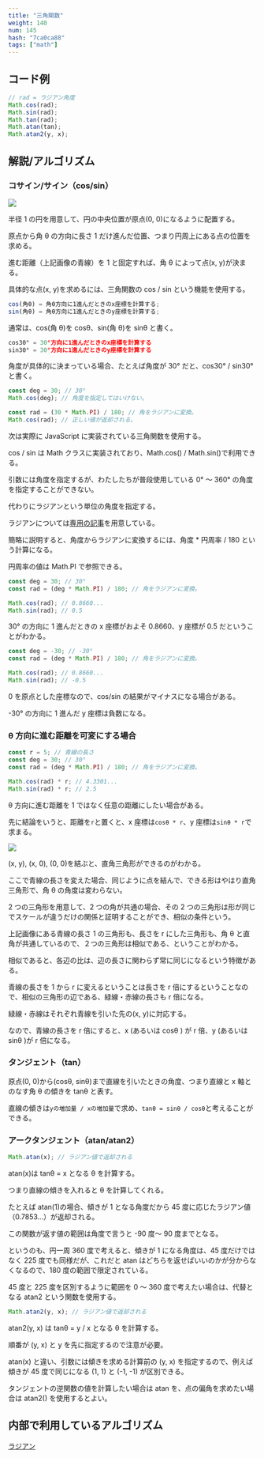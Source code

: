 ```yaml
---
title: "三角関数"
weight: 140
num: 145
hash: "7ca0ca88"
tags: ["math"]
---
```


## コード例

```typescript
// rad = ラジアン角度
Math.cos(rad);
Math.sin(rad);
Math.tan(rad);
Math.atan(tan);
Math.atan2(y, x);
```

## 解説/アルゴリズム

### コサイン/サイン（cos/sin）

![](./static/images/7ca0ca88/0.png)

半径 1 の円を用意して、円の中央位置が原点(0, 0)になるように配置する。

原点から角 θ の方向に長さ 1 だけ進んだ位置、つまり円周上にある点の位置を求める。

進む距離（上記画像の青線）を 1 と固定すれば、角 θ によって点(x, y)が決まる。

具体的な点(x, y)を求めるには、三角関数の cos / sin という機能を使用する。

```typescript
cos(角θ) = 角θ方向に1進んだときのx座標を計算する;
sin(角θ) = 角θ方向に1進んだときのy座標を計算する;
```

通常は、cos(角 θ)を cosθ、sin(角 θ)を sinθ と書く。

```typescript
cos30° = 30°方向に1進んだときのx座標を計算する
sin30° = 30°方向に1進んだときのy座標を計算する
```

角度が具体的に決まっている場合、たとえば角度が 30° だと、cos30° / sin30° と書く。

```typescript
const deg = 30; // 30°
Math.cos(deg); // 角度を指定してはいけない。

const rad = (30 * Math.PI) / 180; // 角をラジアンに変換。
Math.cos(rad); // 正しい値が返却される。
```

次は実際に JavaScript に実装されている三角関数を使用する。

cos / sin は Math クラスに実装されており、Math.cos() / Math.sin()で利用できる。

引数には角度を指定するが、わたしたちが普段使用している 0° ～ 360° の角度を指定することができない。

代わりにラジアンという単位の角度を指定する。

ラジアンについては[専用の記事](/13cc4d6d)を用意している。

簡略に説明すると、角度からラジアンに変換するには、角度 \* 円周率 / 180 という計算になる。

円周率の値は Math.PI で参照できる。

```typescript
const deg = 30; // 30°
const rad = (deg * Math.PI) / 180; // 角をラジアンに変換。

Math.cos(rad); // 0.8660...
Math.sin(rad); // 0.5
```

30° の方向に 1 進んだときの x 座標がおよそ 0.8660、y 座標が 0.5 だということがわかる。

```typescript
const deg = -30; // -30°
const rad = (deg * Math.PI) / 180; // 角をラジアンに変換。

Math.cos(rad); // 0.8660...
Math.sin(rad); // -0.5
```

0 を原点とした座標なので、cos/sin の結果がマイナスになる場合がある。

-30° の方向に 1 進んだ y 座標は負数になる。

### θ 方向に進む距離を可変にする場合

```typescript
const r = 5; // 青線の長さ
const deg = 30; // 30°
const rad = (deg * Math.PI) / 180; // 角をラジアンに変換。

Math.cos(rad) * r; // 4.3301...
Math.sin(rad) * r; // 2.5
```

θ 方向に進む距離を 1 ではなく任意の距離にしたい場合がある。

先に結論をいうと、距離を`r`と置くと、x 座標は`cosθ * r`、y 座標は`sinθ * r`で求まる。

![](./static/images/7ca0ca88/1.png)

(x, y), (x, 0), (0, 0)を結ぶと、直角三角形ができるのがわかる。

ここで青線の長さを変えた場合、同じように点を結んで、できる形はやはり直角三角形で、角 θ の角度は変わらない。

2 つの三角形を用意して、2 つの角が共通の場合、その 2 つの三角形は形が同じでスケールが違うだけの関係と証明することができ、相似の条件という。

上記画像にある青線の長さ 1 の三角形も、長さを r にした三角形も、角 θ と直角が共通しているので、２つの三角形は相似である、ということがわかる。

相似であると、各辺の比は、辺の長さに関わらず常に同じになるという特徴がある。

青線の長さを 1 から r に変えるということは長さを r 倍にするということなので、相似の三角形の辺である、緑線・赤線の長さも r 倍になる。

緑線・赤線はそれぞれ青線を引いた先の(x, y)に対応する。

なので、青線の長さを r 倍にすると、x (あるいは cosθ ) が r 倍、y (あるいは sinθ )が r 倍になる。

### タンジェント（tan）

原点(0, 0)から(cosθ, sinθ)まで直線を引いたときの角度、つまり直線と x 軸とのなす角 θ の傾きを tanθ と表す。

直線の傾きは`yの増加量 / xの増加量`で求め、`tanθ = sinθ / cosθ`と考えることができる。

### アークタンジェント（atan/atan2）

```typescript
Math.atan(x); // ラジアン値で返却される
```

atan(x)は tanθ = x となる θ を計算する。

つまり直線の傾きを入れると θ を計算してくれる。

たとえば atan(1)の場合、傾きが 1 となる角度だから 45 度に応じたラジアン値（0.7853...）が返却される。

この関数が返す値の範囲は角度で言うと -90 度～ 90 度までとなる。

というのも、円一周 360 度で考えると、傾きが 1 になる角度は、45 度だけではなく 225 度でも同様だが、これだと atan はどちらを返せばいいのかが分からなくなるので、180 度の範囲で限定されている。

45 度と 225 度を区別するように範囲を 0 ～ 360 度で考えたい場合は、代替となる atan2 という関数を使用する。

```typescript
Math.atan2(y, x); // ラジアン値で返却される
```

atan2(y, x) は tanθ = y / x となる θ を計算する。

順番が (y, x) と y を先に指定するので注意が必要。

atan(x) と違い、引数には傾きを求める計算前の (y, x) を指定するので、例えば傾きが 45 度で同じになる (1, 1) と (-1, -1) が区別できる。

タンジェントの逆関数の値を計算したい場合は atan を、点の偏角を求めたい場合は atan2() を使用するとよい。

## 内部で利用しているアルゴリズム

[ラジアン](/13cc4d6d)
